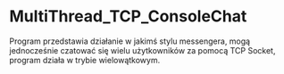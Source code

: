 # MultiThread_TCP_ConsoleChat
Program przedstawia działanie w jakimś stylu messengera, mogą jednocześnie czatować się wielu użytkowników za pomocą TCP Socket, program działa w trybie wielowątkowym.

